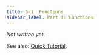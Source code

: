 ```yaml
---
title: 5-1: Functions
sidebar_label: Part 1: Functions
---
```


_Not written yet._

See also: [Quick Tutorial](../tutorial/functions).
